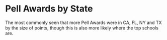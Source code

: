 # Pell Awards by State

The most commonly seen that more Pell Awards were in CA, FL, NY and TX by the size of points, though this is also more likely where the top schools are. 